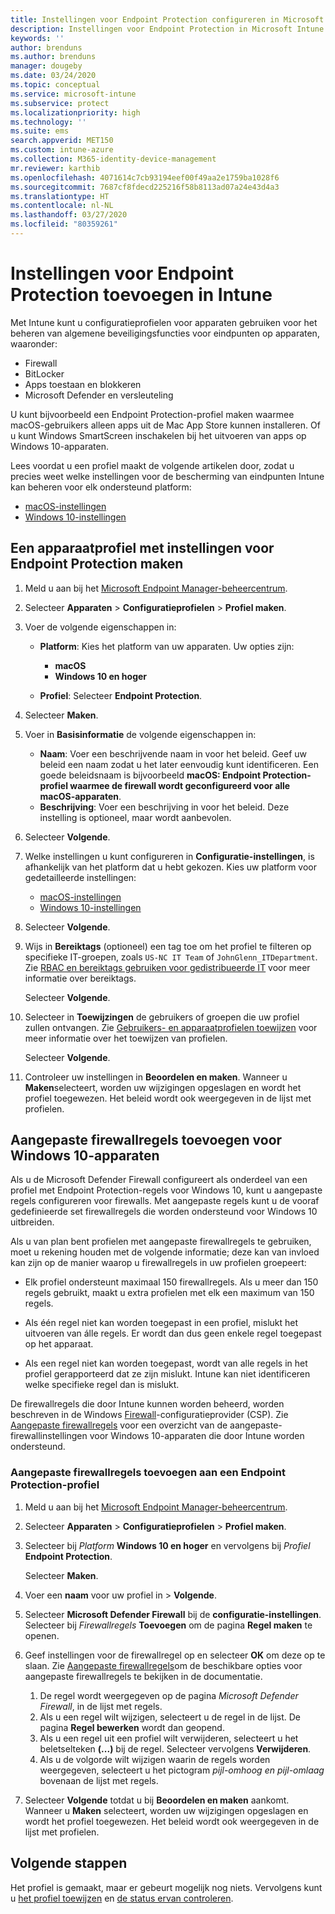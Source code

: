 ```yaml
---
title: Instellingen voor Endpoint Protection configureren in Microsoft Intune - Azure | Microsoft Docs
description: Instellingen voor Endpoint Protection in Microsoft Intune maken wanneer u een profiel voor een macOS- of Windows 10-apparaat maakt.
keywords: ''
author: brenduns
ms.author: brenduns
manager: dougeby
ms.date: 03/24/2020
ms.topic: conceptual
ms.service: microsoft-intune
ms.subservice: protect
ms.localizationpriority: high
ms.technology: ''
ms.suite: ems
search.appverid: MET150
ms.custom: intune-azure
ms.collection: M365-identity-device-management
mr.reviewer: karthib
ms.openlocfilehash: 4071614c7cb93194eef00f49aa2e1759ba1028f6
ms.sourcegitcommit: 7687cf8fdecd225216f58b8113ad07a24e43d4a3
ms.translationtype: HT
ms.contentlocale: nl-NL
ms.lasthandoff: 03/27/2020
ms.locfileid: "80359261"
---
```

# <a name="add-endpoint-protection-settings-in-intune"></a>Instellingen voor Endpoint Protection toevoegen in Intune

Met Intune kunt u configuratieprofielen voor apparaten gebruiken voor het beheren van algemene beveiligingsfuncties voor eindpunten op apparaten, waaronder:

- Firewall
- BitLocker
- Apps toestaan en blokkeren
- Microsoft Defender en versleuteling

U kunt bijvoorbeeld een Endpoint Protection-profiel maken waarmee macOS-gebruikers alleen apps uit de Mac App Store kunnen installeren. Of u kunt Windows SmartScreen inschakelen bij het uitvoeren van apps op Windows 10-apparaten.

Lees voordat u een profiel maakt de volgende artikelen door, zodat u precies weet welke instellingen voor de bescherming van eindpunten Intune kan beheren voor elk ondersteund platform:

- [macOS-instellingen](endpoint-protection-macos.md)
- [Windows 10-instellingen](endpoint-protection-windows-10.md)

## <a name="create-a-device-profile-containing-endpoint-protection-settings"></a>Een apparaatprofiel met instellingen voor Endpoint Protection maken

1. Meld u aan bij het [Microsoft Endpoint Manager-beheercentrum](https://go.microsoft.com/fwlink/?linkid=2109431).

2. Selecteer **Apparaten** > **Configuratieprofielen** > **Profiel maken**.

3. Voer de volgende eigenschappen in:

    - **Platform**: Kies het platform van uw apparaten. Uw opties zijn:

        - **macOS**
        - **Windows 10 en hoger**

    - **Profiel**: Selecteer **Endpoint Protection**.

4. Selecteer **Maken**.
5. Voer in **Basisinformatie** de volgende eigenschappen in:

    - **Naam**: Voer een beschrijvende naam in voor het beleid. Geef uw beleid een naam zodat u het later eenvoudig kunt identificeren. Een goede beleidsnaam is bijvoorbeeld **macOS: Endpoint Protection-profiel waarmee de firewall wordt geconfigureerd voor alle macOS-apparaten**.
    - **Beschrijving**: Voer een beschrijving in voor het beleid. Deze instelling is optioneel, maar wordt aanbevolen.

6. Selecteer **Volgende**.

7. Welke instellingen u kunt configureren in **Configuratie-instellingen**, is afhankelijk van het platform dat u hebt gekozen. Kies uw platform voor gedetailleerde instellingen:

   - [macOS-instellingen](endpoint-protection-macos.md)
   - [Windows 10-instellingen](endpoint-protection-windows-10.md)

8. Selecteer **Volgende**.
9. Wijs in **Bereiktags** (optioneel) een tag toe om het profiel te filteren op specifieke IT-groepen, zoals `US-NC IT Team` of `JohnGlenn_ITDepartment`. Zie [RBAC en bereiktags gebruiken voor gedistribueerde IT](../fundamentals/scope-tags.md) voor meer informatie over bereiktags.

    Selecteer **Volgende**.

10. Selecteer in **Toewijzingen** de gebruikers of groepen die uw profiel zullen ontvangen. Zie [Gebruikers- en apparaatprofielen toewijzen](../configuration/device-profile-assign.md) voor meer informatie over het toewijzen van profielen.

    Selecteer **Volgende**.

11. Controleer uw instellingen in **Beoordelen en maken**. Wanneer u **Maken**selecteert, worden uw wijzigingen opgeslagen en wordt het profiel toegewezen. Het beleid wordt ook weergegeven in de lijst met profielen.

## <a name="add-custom-firewall-rules-for-windows-10-devices"></a>Aangepaste firewallregels toevoegen voor Windows 10-apparaten

Als u de Microsoft Defender Firewall configureert als onderdeel van een profiel met Endpoint Protection-regels voor Windows 10, kunt u aangepaste regels configureren voor firewalls. Met aangepaste regels kunt u de vooraf gedefinieerde set firewallregels die worden ondersteund voor Windows 10 uitbreiden.

Als u van plan bent profielen met aangepaste firewallregels te gebruiken, moet u rekening houden met de volgende informatie; deze kan van invloed kan zijn op de manier waarop u firewallregels in uw profielen groepeert:

- Elk profiel ondersteunt maximaal 150 firewallregels. Als u meer dan 150 regels gebruikt, maakt u extra profielen met elk een maximum van 150 regels.

- Als één regel niet kan worden toegepast in een profiel, mislukt het uitvoeren van álle regels. Er wordt dan dus geen enkele regel toegepast op het apparaat.

- Als een regel niet kan worden toegepast, wordt van alle regels in het profiel gerapporteerd dat ze zijn mislukt. Intune kan niet identificeren welke specifieke regel dan is mislukt.  

De firewallregels die door Intune kunnen worden beheerd, worden beschreven in de Windows [Firewall](https://docs.microsoft.com/windows/client-management/mdm/firewall-csp)-configuratieprovider (CSP). Zie [Aangepaste firewallregels](endpoint-protection-windows-10.md#firewall-rules) voor een overzicht van de aangepaste-firewallinstellingen voor Windows 10-apparaten die door Intune worden ondersteund.

### <a name="to-add-custom-firewall-rules-to-an-endpoint-protection-profile"></a>Aangepaste firewallregels toevoegen aan een Endpoint Protection-profiel

1. Meld u aan bij het [Microsoft Endpoint Manager-beheercentrum](https://go.microsoft.com/fwlink/?linkid=2109431).

2. Selecteer **Apparaten** > **Configuratieprofielen** > **Profiel maken**.

3. Selecteer bij *Platform* **Windows 10 en hoger** en vervolgens bij *Profiel* **Endpoint Protection**.

    Selecteer **Maken**.

4. Voer een **naam** voor uw profiel in > **Volgende**.
5. Selecteer **Microsoft Defender Firewall** bij de **configuratie-instellingen**. Selecteer bij *Firewallregels* **Toevoegen** om de pagina **Regel maken** te openen.

6. Geef instellingen voor de firewallregel op en selecteer **OK** om deze op te slaan. Zie [Aangepaste firewallregels](endpoint-protection-windows-10.md#firewall-rules)om de beschikbare opties voor aangepaste firewallregels te bekijken in de documentatie.

    1. De regel wordt weergegeven op de pagina *Microsoft Defender Firewall*, in de lijst met regels.
    2. Als u een regel wilt wijzigen, selecteert u de regel in de lijst. De pagina **Regel bewerken** wordt dan geopend.
    3. Als u een regel uit een profiel wilt verwijderen, selecteert u het beletselteken **(...)** bij de regel. Selecteer vervolgens **Verwijderen**.
    4. Als u de volgorde wilt wijzigen waarin de regels worden weergegeven, selecteert u het pictogram *pijl-omhoog en pijl-omlaag* bovenaan de lijst met regels.

7. Selecteer **Volgende** totdat u bij **Beoordelen en maken** aankomt. Wanneer u **Maken** selecteert, worden uw wijzigingen opgeslagen en wordt het profiel toegewezen. Het beleid wordt ook weergegeven in de lijst met profielen.

## <a name="next-steps"></a>Volgende stappen

Het profiel is gemaakt, maar er gebeurt mogelijk nog niets. Vervolgens kunt u [het profiel toewijzen](../configuration/device-profile-assign.md) en [de status ervan controleren](../configuration/device-profile-monitor.md).

